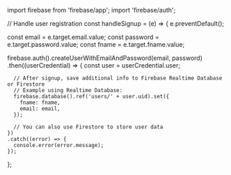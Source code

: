 <!-- # React + Vite

This template provides a minimal setup to get React working in Vite with HMR and some ESLint rules.

Currently, two official plugins are available:

- [@vitejs/plugin-react](https://github.com/vitejs/vite-plugin-react/blob/main/packages/plugin-react/README.md) uses [Babel](https://babeljs.io/) for Fast Refresh
- [@vitejs/plugin-react-swc](https://github.com/vitejs/vite-plugin-react-swc) uses [SWC](https://swc.rs/) for Fast Refresh -->



import firebase from 'firebase/app';
import 'firebase/auth';

// Handle user registration
const handleSignup = (e) => {
  e.preventDefault();

  const email = e.target.email.value;
  const password = e.target.password.value;
  const fname = e.target.fname.value;

  firebase.auth().createUserWithEmailAndPassword(email, password)
    .then((userCredential) => {
      const user = userCredential.user;

      // After signup, save additional info to Firebase Realtime Database or Firestore
      // Example using Realtime Database:
      firebase.database().ref('users/' + user.uid).set({
        fname: fname,
        email: email,
      });

      // You can also use Firestore to store user data
    })
    .catch((error) => {
      console.error(error.message);
    });
};

<!-- .catch((error) => {
            if(error.code == 'auth/email-already-in-use'){
                seterror("email is already in use try another email");
            }else if (error.code === AuthErrorCodes.WEAK_PASSWORD){
                seterror("Password Must be 6 character");
            }else{
                seterror(error.message);
            }
        }) -->